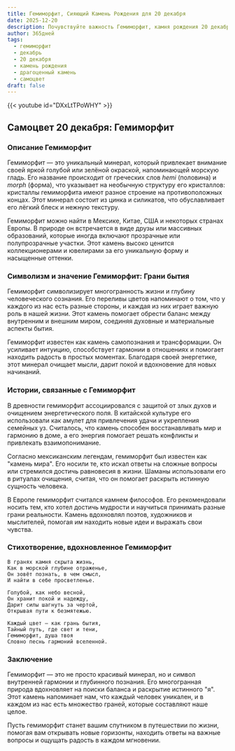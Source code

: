 ```yaml
---
title: Гемиморфит, Сияющий Камень Рождения для 20 декабря
date: 2025-12-20
description: Почувствуйте важность Гемиморфит, камня рождения 20 декабря, который символизирует Грани бытия. Пусть его красота и значение осветят ваш день.
author: 365дней
tags:
  - гемиморфит
  - декабрь
  - 20 декабря
  - камень рождения
  - драгоценный камень
  - самоцвет
draft: false
---
```


{{< youtube id="DXxLtTPoWHY" >}}

## Самоцвет 20 декабря: Гемиморфит

### Описание Гемиморфит

Гемиморфит — это уникальный минерал, который привлекает внимание своей яркой голубой или зелёной окраской, напоминающей морскую гладь. Его название происходит от греческих слов _hemi_ (половина) и _morph_ (форма), что указывает на необычную структуру его кристаллов: кристаллы гемиморфита имеют разное строение на противоположных концах. Этот минерал состоит из цинка и силикатов, что обуславливает его лёгкий блеск и нежную текстуру.

Гемиморфит можно найти в Мексике, Китае, США и некоторых странах Европы. В природе он встречается в виде друзы или массивных образований, которые иногда включают прозрачные или полупрозрачные участки. Этот камень высоко ценится коллекционерами и ювелирами за его уникальную форму и насыщенные оттенки.

### Символизм и значение Гемиморфит: Грани бытия

Гемиморфит символизирует многогранность жизни и глубину человеческого сознания. Его переливы цветов напоминают о том, что у каждого из нас есть разные стороны, и каждая из них играет важную роль в нашей жизни. Этот камень помогает обрести баланс между внутренним и внешним миром, соединяя духовные и материальные аспекты бытия.

Гемиморфит известен как камень самопознания и трансформации. Он усиливает интуицию, способствует гармонии в отношениях и помогает находить радость в простых моментах. Благодаря своей энергетике, этот минерал очищает мысли, дарит покой и вдохновение для новых начинаний.

### Истории, связанные с Гемиморфит

В древности гемиморфит ассоциировался с защитой от злых духов и очищением энергетического поля. В китайской культуре его использовали как амулет для привлечения удачи и укрепления семейных уз. Считалось, что камень способен восстанавливать мир и гармонию в доме, а его энергия помогает решать конфликты и привлекать взаимопонимание.

Согласно мексиканским легендам, гемиморфит был известен как "камень мира". Его носили те, кто искал ответы на сложные вопросы или стремился достичь равновесия в жизни. Шаманы использовали его в ритуалах очищения, считая, что он помогает раскрыть истинную сущность человека.

В Европе гемиморфит считался камнем философов. Его рекомендовали носить тем, кто хотел достичь мудрости и научиться принимать разные грани реальности. Камень вдохновлял поэтов, художников и мыслителей, помогая им находить новые идеи и выражать свои чувства.

### Стихотворение, вдохновленное Гемиморфит

```
В гранях камня скрыта жизнь,  
Как в морской глубине отраженье,  
Он зовёт познать, в чем смысл,  
И найти в себе просветленье.

Голубой, как небо весной,  
Он хранит покой и надежду,  
Дарит силы шагнуть за чертой,  
Открывая пути к безмятежью.

Каждый цвет — как грань бытия,  
Тайный путь, где свет и тени,  
Гемиморфит, душа твоя  
Словно песнь гармоний вселенной.
```

### Заключение

Гемиморфит — это не просто красивый минерал, но и символ внутренней гармонии и глубинного познания. Его многогранная природа вдохновляет на поиски баланса и раскрытие истинного "я". Этот камень напоминает нам, что каждый человек уникален, и в каждом из нас есть множество граней, которые составляют наше целое.

Пусть гемиморфит станет вашим спутником в путешествии по жизни, помогая вам открывать новые горизонты, находить ответы на важные вопросы и ощущать радость в каждом мгновении.